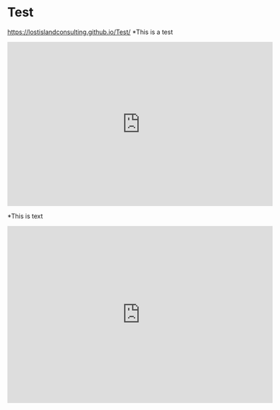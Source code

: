 # Test
https://lostislandconsulting.github.io/Test/
*This is a test
<iframe width="600" height="371" seamless frameborder="0" scrolling="no" src="https://docs.google.com/spreadsheets/d/e/2PACX-1vSyo_UpyLQFEg1COON_Hx_VNG1fS-vAjwkiMbLqs0yzhnQ-a0wASr9tQyneLFVPh4o6vgGxMuCvhDHd/pubchart?oid=1024763303&amp;format=interactive"></iframe>

*This is text

<iframe title="Title" aria-label="Interactive line chart" id="datawrapper-chart-Bpveu" src="https://datawrapper.dwcdn.net/Bpveu/1/" scrolling="no" frameborder="0" style="border: none;" width="600" height="400"></iframe>
